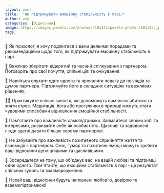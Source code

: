 ```yaml
---
layout: post
title:  "Як підтримувати емоційну стабільність в парі?"
author: psy
categories: [Відносини]
image: https://images.pexels.com/photos/4101143/pexels-photo-4101143.jpeg?auto=compress&cs=tinysrgb&fit=crop&h=627&w=1200
tags: 
---
```


🌟 Як психолог, я хочу поділитися з вами деякими порадами та рекомендаціями щодо того, як підтримувати емоційну стабільність в парі. 

🤝 Важливо зберігати відкритий та чесний спілкування з партнером. Поговоріть про свої почуття, спільні цілі та очікування. 

💑 Навчіться слухати одне одного та проявляти повагу до поглядів та думок партнера. Підтримуйте його в складних ситуаціях та важливих рішеннях. 

🧘‍♀️ Практикуйте спільні заняття, які допоможуть вам розслабитися та зняти стрес. Медитація, йога або прогулянки в природі можуть стати чудовими способами відновлення емоційної стабільності. 

🌺 Пам'ятайте про важливість самопідтримки. Займайтеся своїми хобі та інтересами, розвивайте себе як особистість. Щасливі та задоволені люди здатні давати більше своєму партнерові. 

🌈 Не забувайте про важливість позитивного сприйняття життя та взаємодії з партнером. Сміх, гумор та позитивні емоції можуть зробити ваші відносини ще міцнішими та щасливішими. 

💖 Зосередьтеся на тому, що об'єднує вас, на вашій любові та підтримці одне одного. Пам'ятайте, що емоційна стабільність в парі - це результат спільних зусиль та взаєморозуміння. 

🌟 Нехай ваші відносини будуть наповнені любов'ю, довірою та взаємопідтримкою!


